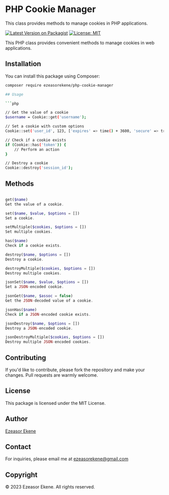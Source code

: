 # PHP Cookie Manager

This class provides methods to manage cookies in PHP applications.

[![Latest Version on Packagist](https://img.shields.io/packagist/v/ezeasorekene/php-cookie-manager.svg?style=flat-square)](https://packagist.org/packages/ezeasorekene/php-cookie-manager)
[![License: MIT](https://img.shields.io/badge/License-MIT-yellow.svg)](https://opensource.org/licenses/MIT)

This PHP class provides convenient methods to manage cookies in web applications.

## Installation

You can install this package using Composer:

```bash
composer require ezeasorekene/php-cookie-manager

## Usage

```php

// Get the value of a cookie
$username = Cookie::get('username');

// Set a cookie with custom options
Cookie::set('user_id', 123, ['expires' => time() + 3600, 'secure' => true]);

// Check if a cookie exists
if (Cookie::has('token')) {
    // Perform an action
}

// Destroy a cookie
Cookie::destroy('session_id');

```

## Methods

```php

get($name)
Get the value of a cookie.

set($name, $value, $options = [])
Set a cookie.

setMultiple($cookies, $options = [])
Set multiple cookies.

has($name)
Check if a cookie exists.

destroy($name, $options = [])
Destroy a cookie.

destroyMultiple($cookies, $options = [])
Destroy multiple cookies.

jsonSet($name, $value, $options = [])
Set a JSON-encoded cookie.

jsonGet($name, $assoc = false)
Get the JSON-decoded value of a cookie.

jsonHas($name)
Check if a JSON-encoded cookie exists.

jsonDestroy($name, $options = [])
Destroy a JSON-encoded cookie.

jsonDestroyMultiple($cookies, $options = [])
Destroy multiple JSON-encoded cookies.

```

## Contributing

If you'd like to contribute, please fork the repository and make your changes. Pull requests are warmly welcome.

## License

This package is licensed under the MIT License.

## Author

[Ezeasor Ekene](https://github.com/ezeasorekene)

## Contact

For inquiries, please email me at <ezeasorekene@gmail.com>

## Copyright

© 2023 Ezeasor Ekene. All rights reserved.
